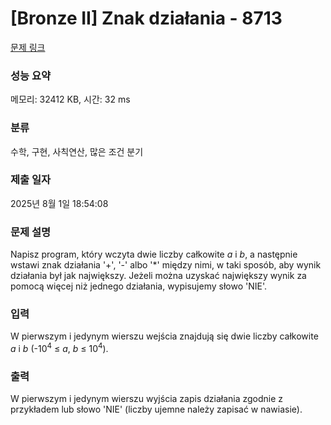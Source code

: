 # [Bronze II] Znak działania - 8713 

[문제 링크](https://www.acmicpc.net/problem/8713) 

### 성능 요약

메모리: 32412 KB, 시간: 32 ms

### 분류

수학, 구현, 사칙연산, 많은 조건 분기

### 제출 일자

2025년 8월 1일 18:54:08

### 문제 설명

<p>Napisz program, który wczyta dwie liczby całkowite <em>a</em> i <em>b</em>, a następnie wstawi znak działania '+', '-' albo '*' między nimi, w taki sposób, aby wynik działania był jak największy. Jeżeli można uzyskać największy wynik za pomocą więcej niż jednego działania, wypisujemy słowo 'NIE'.</p>

### 입력 

 <p>W pierwszym i jedynym wierszu wejścia znajdują się dwie liczby całkowite <em>a</em> i <em>b</em> (-10<sup>4</sup> ≤ <em>a</em>, <em>b</em> ≤ 10<sup>4</sup>).</p>

### 출력 

 <p>W pierwszym i jedynym wierszu wyjścia zapis działania zgodnie z przykładem lub słowo 'NIE' (liczby ujemne należy zapisać w nawiasie).</p>

